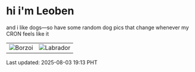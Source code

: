 # hi i'm Leoben

and i like dogs—so have some random dog pics that change whenever my CRON feels like it

|  |  |
|--------|----------|
| ![Borzoi](https://random-dog-vercel.vercel.app/api/random-borzoi?v=1754219583) | ![Labrador](https://random-dog-vercel.vercel.app/api/random-labrador?v=1754219583) |

Last updated: 2025-08-03 19:13 PHT
